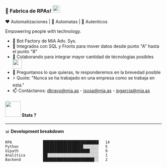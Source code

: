 ### 🤖 Fabrica de RPAs!  <img src="https://github.com/TheDudeThatCode/TheDudeThatCode/blob/master/Assets/Earth.gif" width="24px">
  
:heart: Automatizaciones | :black_heart: Automatas | :blue_heart: Autenticos
  
Empowering people with technology. 
- 🤖 Bot Factory de MiA Adv. Sys.
- 🌱 Integrados con SQL y Fronts para mover datos desde punto "A" hasta el punto "B"
- 👯 Colaborando para integrar mayor cantidad de técnologias posibles <img src="https://media.giphy.com/media/WUlplcMpOCEmTGBtBW/giphy.gif" width="30">
- 💬 Preguntanos lo que quieras, te responderemos en la brevedad posible
- ⚡ Quote: "Nunca se ha trabajado en una empresa como se trabaja en esta."
- 📫 Contáctanos: dbravo@mia.as - jsosa@mia.as - jpgarcia@mia.as

#### <img src="https://media.giphy.com/media/VgCDAzcKvsR6OM0uWg/giphy.gif" width="50"> Stats ?
-------

📊 **Development breakdown**
<!--START_SECTION:waka-->
```text
RPA              █████████████████████████   14 
Python           ██████████████████░░░░░░░   5   
Uipath           █████████████████████░░░░   9   
Analítica        ██░░░░░░░░░░░░░░░░░░░░░░░   1  
Backend          ███████████████████████░░   2   
